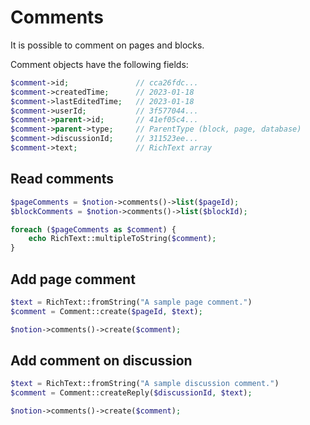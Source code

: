 # Comments

It is possible to comment on pages and blocks.

Comment objects have the following fields:

```php
$comment->id;               // cca26fdc...
$comment->createdTime;      // 2023-01-18
$comment->lastEditedTime;   // 2023-01-18
$comment->userId;           // 3f577044...
$comment->parent->id;       // 41ef05c4...
$comment->parent->type;     // ParentType (block, page, database)
$comment->discussionId;     // 311523ee...
$comment->text;             // RichText array
```

## Read comments

```php
$pageComments = $notion->comments()->list($pageId);
$blockComments = $notion->comments()->list($blockId);

foreach ($pageComments as $comment) {
    echo RichText::multipleToString($comment);
}
```

## Add page comment

```php
$text = RichText::fromString("A sample page comment.")
$comment = Comment::create($pageId, $text);

$notion->comments()->create($comment);
```

## Add comment on discussion

```php
$text = RichText::fromString("A sample discussion comment.")
$comment = Comment::createReply($discussionId, $text);

$notion->comments()->create($comment);
```
